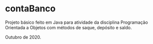# contaBanco
Projeto básico feito em Java para atividade da disciplina Programação Orientada a Objetos com métodos de saque, depósito e saldo.

Outubro de 2020.
